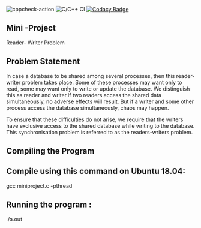 ![cppcheck-action](https://github.com/99002438/Linux-and-OS-Programming/workflows/cppcheck-action/badge.svg?branch=master)
![C/C++ CI](https://github.com/99002438/Linux-and-OS-Programming/workflows/C/C++%20CI/badge.svg?branch=master)
[![Codacy Badge](https://api.codacy.com/project/badge/Grade/d6d4b931311e42768db3580e6e05a5aa)](https://app.codacy.com/manual/99002438/Linux-and-OS-Programming?utm_source=github.com&utm_medium=referral&utm_content=99002438/Linux-and-OS-Programming&utm_campaign=Badge_Grade_Settings)

## Mini -Project

Reader- Writer Problem

## Problem Statement

In case a database to be shared among several processes, then this reader-writer problem takes place. Some of these processes may want only to read, some may want only to write or update the database. We distinguish this as reader and writer.If two readers access the shared data simultaneously, no adverse effects will result.
But if a writer and some other process access the database simultaneously, chaos may happen.

To ensure that these difficulties do not arise, we require that the writers have exclusive access to the shared database while writing to the database. This synchronisation problem is referred to as the readers-writers problem.

## Compiling the Program

## Compile using this command on Ubuntu 18.04:
gcc miniproject.c -pthread

## Running the program :
./a.out
